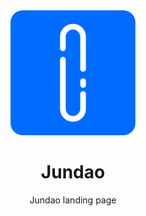 <div align="center">
  <a href="https://jundao.app/" target="_blank"><img width="200" src="https://github.com/jundaoapp/landing/blob/main/public/assets/logo.svg?raw=true" alt="Jundao"></a>
</div>

<h1 align="center">Jundao</h1>

<div align="center">

Jundao landing page

</div>